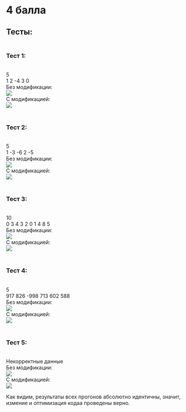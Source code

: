 # 4 балла

## Тесты:

### <br>Тест 1:
<br> 5
<br> 1 2 -4 3 0
<br> Без модификации:
<br> ![](Tests/Orig_test_1.png)
<br> С модификацией:
<br> ![](Tests/Mod_test_1.png)

### <br>Тест 2:
<br> 5
<br> 1 -3 -6 2 -5
<br> Без модификации:
<br> ![](Tests/Orig_test_2.png)
<br> С модификацией:
<br> ![](Tests/Mod_test_2.png)

### <br>Тест 3:
<br> 10
<br> 0 3 4 3 2 0 1 4 8 5
<br> Без модификации:
<br> ![](Tests/Orig_test_3.png)
<br> С модификацией:
<br> ![](Tests/Mod_test_3.png)

### <br>Тест 4:
<br> 5
<br> 917 826 -998 713 602 588
<br> Без модификации:
<br> ![](Tests/Orig_test_4.png)
<br> С модификацией:
<br> ![](Tests/Mod_test_4.png)

### <br>Тест 5:
<br> Некорректные данные
<br> Без модификации:
<br> ![](Tests/Orig_test_5.png)
<br> С модификацией:
<br> ![](Tests/Mod_test_5.png)

Как видим, результаты всех прогонов абсолютно идентичны, значит, измение и оптимизация кодаа проведены верно.

